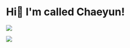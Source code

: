 # Hi👋 I'm called Chaeyun!
<a href="https://blog.naver.com/codbs0627" target="_blank"><img src="https://img.shields.io/badge/03C75A?style=plastic&logo=Naver&logoColor=white"/></a>  

<img src="https://img.shields.io/badge/Android-3DDC84?style=flat-square&logo=Android&logoColor=white"/>



<!--
**ChaeDoll/ChaeDoll** is a ✨ _special_ ✨ repository because its `README.md` (this file) appears on your GitHub profile.

Here are some ideas to get you started:

- 🔭 I’m currently working on ...
- 🌱 I’m currently learning ...
- 👯 I’m looking to collaborate on ...
- 🤔 I’m looking for help with ...
- 💬 Ask me about ...
- 📫 How to reach me: ...
- 😄 Pronouns: ...
- ⚡ Fun fact: ...
-->
